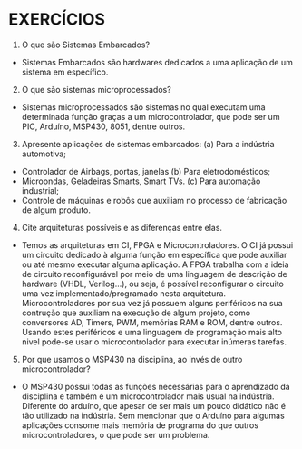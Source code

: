 # EXERCÍCIOS

 1. O que são Sistemas Embarcados?
  - Sistemas Embarcados são hardwares dedicados a uma aplicação de um sistema em específico.
 
 2. O que são sistemas microprocessados?
  - Sistemas microprocessados são sistemas no qual executam uma determinada função graças a um microcontrolador, que pode ser um PIC,
  Arduíno, MSP430, 8051, dentre outros.
  
 3. Apresente aplicações de sistemas embarcados:
  (a) Para a indústria automotiva;
   - Controlador de Airbags, portas, janelas
  (b) Para eletrodomésticos;
   - Microondas, Geladeiras Smarts, Smart TVs.
  (c) Para automação industrial;
   - Controle de máquinas e robôs que auxiliam no processo de fabricação de algum produto.
  
 4. Cite arquiteturas possíveis e as diferenças entre elas.
  - Temos as arquiteturas em CI, FPGA e Microcontroladores. O CI já possui um circuito dedicado à alguma função em específica que pode
    auxiliar ou até mesmo executar alguma aplicação. A FPGA trabalha com a ideia de circuito reconfigurável por meio de uma linguagem de 
    descrição de hardware (VHDL, Verilog...), ou seja, é possível reconfigurar o circuito uma vez implementado/programado nesta arquitetura.
    Microcontroladores por sua vez já possuem alguns periféricos na sua contrução que auxiliam na execução de algum projeto, como conversores AD,
    Timers, PWM, memórias RAM e ROM, dentre outros. Usando estes periféricos e uma linguagem de programação mais alto nivel pode-se usar o microcontrolador
    para executar inúmeras tarefas.
    
 5. Por que usamos o MSP430 na disciplina, ao invés de outro microcontrolador?
  - O MSP430 possui todas as funções necessárias para o aprendizado da disciplina e também é um microcontrolador mais usual na indústria.
  Diferente do arduíno, que apesar de ser mais um pouco didático não é tão utilizado na indústria. Sem mencionar que o Arduíno para algumas
  aplicações consome mais memória de programa do que outros microcontroladores, o que pode ser um problema.
